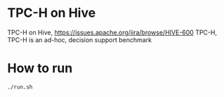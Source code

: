 # TPC-H on Hive

TPC-H on Hive, https://issues.apache.org/jira/browse/HIVE-600
TPC-H, TPC-H is an ad-hoc, decision support benchmark

# How to run
    ./run.sh

